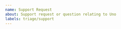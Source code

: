 ```yaml
---
name: Support Request
about: Support request or question relating to Uno
labels: triage/support
---
```


<!-- STOP -- PLEASE READ!

GitHub is not the right place for support requests.

If you're looking for help, check [Stack Overflow](https://stackoverflow.com/questions/tagged/uno-platform) and the [documentation](https://platform.uno/docs/).

You can also post your question in the [Uno gitter room](https://gitter.im/uno-platform/Lobby) or [on Twitter using the #unoplatform](https://twitter.com/search?q=%23unoplatform) hashtag.

For organizations that want a deeper level of support beyond our community support, please [contact us](https://platform.uno/contact/). Our professional support is more than a contract – it is a shared responsibility for your project success. Our engineering team will collaborate with you to ensure the success of your projects, and our custom application development team at nventive is also available to lend its expertise.

If the matter is security related, please disclose it privately via https://github.com/unoplatform/Uno/security/ -->

